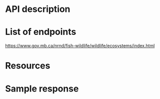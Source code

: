 # API description



# List of endpoints
https://www.gov.mb.ca/nrnd/fish-wildlife/wildlife/ecosystems/index.html


# Resources



# Sample response



